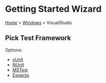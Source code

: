 <!--
GENERATED FILE - DO NOT EDIT
This file was generated by [MarkdownSnippets](https://github.com/SimonCropp/MarkdownSnippets).
Source File: /docs/mdsource/wiz/picktest_Windows_VisualStudio.source.md
To change this file edit the source file and then run MarkdownSnippets.
-->

# Getting Started Wizard

[Home](/docs/wiz/readme.md) > [Windows](pickide_Windows.md) > VisualStudio

## Pick Test Framework

Options:
 * [xUnit](result_Windows_VisualStudio_xUnit.md)
 * [NUnit](result_Windows_VisualStudio_NUnit.md)
 * [MSTest](result_Windows_VisualStudio_MSTest.md)
 * [Expecto](result_Windows_VisualStudio_Expecto.md)
